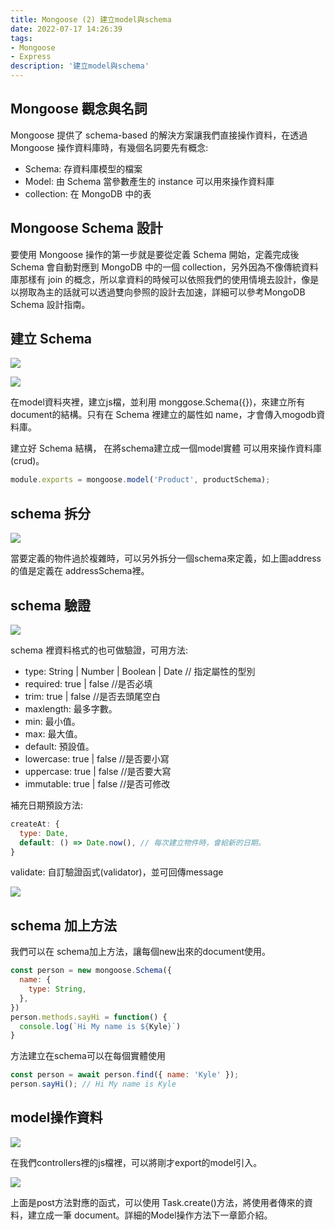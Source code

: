 ```yaml
---
title: Mongoose (2) 建立model與schema
date: 2022-07-17 14:26:39
tags:
- Mongoose
- Express
description: '建立model與schema'
---
```


## Mongoose 觀念與名詞

Mongoose 提供了 schema-based 的解決方案讓我們直接操作資料，在透過 Mongoose 操作資料庫時，有幾個名詞要先有概念:

- Schema: 存資料庫模型的檔案
- Model: 由 Schema 當參數產生的 instance 可以用來操作資料庫
- collection: 在 MongoDB 中的表

## Mongoose Schema 設計

要使用 Mongoose 操作的第一步就是要從定義 Schema 開始，定義完成後 Schema 會自動對應到 MongoDB 中的一個 collection，另外因為不像傳統資料庫那樣有 join 的概念，所以拿資料的時候可以依照我們的使用情境去設計，像是以撈取為主的話就可以透過雙向參照的設計去加速，詳細可以參考MongoDB Schema 設計指南。

## 建立 Schema

![](https://miro.medium.com/max/842/1*kzEelgX6y-K3JF6dTMFElA.png)

![](https://miro.medium.com/max/1400/1*DkN-K-S-ONv16m1V4wFJAQ.png)

在model資料夾裡，建立js檔，並利用 monggose.Schema({})，來建立所有document的結構。只有在 Schema 裡建立的屬性如 name，才會傳入mogodb資料庫。

建立好 Schema 結構， 在將schema建立成一個model實體 可以用來操作資料庫(crud)。

``` js
module.exports = mongoose.model('Product', productSchema);
```

## schema 拆分

![](https://miro.medium.com/max/1376/1*MTktN8cHSR_vVoz5N_yWhA.png)

當要定義的物件過於複雜時，可以另外拆分一個schema來定義，如上圖address的值是定義在 addressSchema裡。

## schema 驗證

![](https://miro.medium.com/max/1400/1*Tzl9Vg6A_Z4nPDE3KumAHw.png)

schema 裡資料格式的也可做驗證，可用方法:

- type: String | Number | Boolean | Date  // 指定屬性的型別 
- required: true | false  //是否必填
- trim: true | false  //是否去頭尾空白
- maxlength: 最多字數。
- min: 最小值。
- max: 最大值。
- default: 預設值。
- lowercase: true | false  //是否要小寫
- uppercase: true | false  //是否要大寫
- immutable:  true | false  //是否可修改

補充日期預設方法:

``` js
createAt: {
  type: Date,
  default: () => Date.now(), // 每次建立物件時，會給新的日期。
}
```
validate: 自訂驗證函式(validator)，並可回傳message

![](https://miro.medium.com/max/1400/1*A_uOjCJwU-B83LJsIYYnpw.png)

## schema 加上方法
我們可以在 schema加上方法，讓每個new出來的document使用。

``` js
const person = new mongoose.Schema({
  name: {
    type: String,
  },
})
person.methods.sayHi = function() {
  console.log(`Hi My name is ${Kyle}`)
}
```
方法建立在schema可以在每個實體使用

``` js
const person = await person.find({ name: 'Kyle' }); 
person.sayHi(); // Hi My name is Kyle
```
## model操作資料

![](https://miro.medium.com/max/1362/1*we3LBZ7EKHPeN3mNiXkhXA.png)

在我們controllers裡的js檔裡，可以將剛才export的model引入。

![](https://miro.medium.com/max/1164/1*RwDqw3zkTCV5XXHAdgOzLw.png)

上面是post方法對應的函式，可以使用 Task.create()方法，將使用者傳來的資料，建立成一筆 document。詳細的Model操作方法下一章節介紹。


